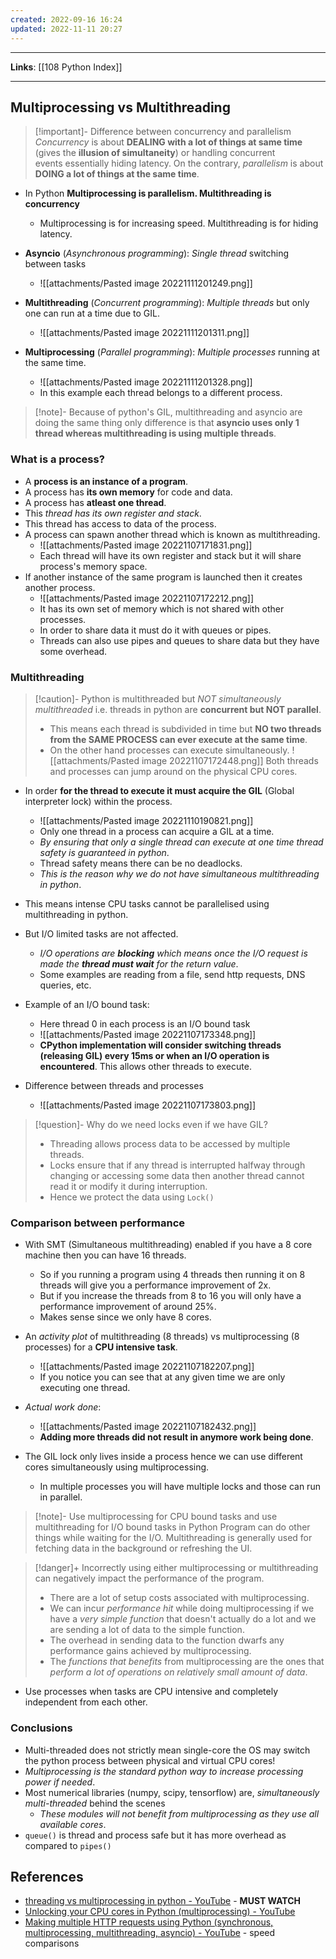 ```yaml
---
created: 2022-09-16 16:24
updated: 2022-11-11 20:27
---
```

---
**Links**: [[108 Python Index]]

---
## Multiprocessing vs Multithreading 
> [!important]- Difference between concurrency and parallelism
> *Concurrency* is about **DEALING with a lot of things at same time** (gives the **illusion of simultaneity**) or handling concurrent events essentially hiding latency. 
> On the contrary, *parallelism* is about **DOING a lot of things at the same time**. 

- In Python **Multiprocessing is parallelism. Multithreading is concurrency**
	- Multiprocessing is for increasing speed. Multithreading is for hiding latency.

- **Asyncio** (*Asynchronous programming*): *Single thread* switching between tasks
	- ![[attachments/Pasted image 20221111201249.png]]
- **Multithreading** (*Concurrent programming*): *Multiple threads* but only one can run at a time due to GIL.
	- ![[attachments/Pasted image 20221111201311.png]]
- **Multiprocessing** (*Parallel programming*): *Multiple processes* running at the same time.
	- ![[attachments/Pasted image 20221111201328.png]]
	- In this example each thread belongs to a different process.

> [!note]- Because of python's GIL, multithreading and asyncio are doing the same thing only difference is that **asyncio uses only 1 thread whereas multithreading is using multiple threads**.

### What is a process?
- A **process is an instance of a program**.
- A process has **its own memory** for code and data.
- A process has **atleast one thread**.
- This *thread has its own register and stack*.
- This thread has access to data of the process.
- A process can spawn another thread which is known as multithreading.
	- ![[attachments/Pasted image 20221107171831.png]]
	- Each thread will have its own register and stack but it will share process's memory space.
- If another instance of the same program is launched then it creates another process.
	- ![[attachments/Pasted image 20221107172212.png]]
	- It has its own set of memory which is not shared with other processes.
	- In order to share data it must do it with queues or pipes.
	- Threads can also use pipes and queues to share data but they have some overhead.

### Multithreading
> [!caution]- Python is multithreaded but *NOT simultaneously multithreaded* i.e. threads in python are **concurrent but NOT parallel**. 
> - This means each thread is subdivided in time but **NO two threads from the SAME PROCESS can ever execute at the same time**.
> - On the other hand processes can execute simultaneously.
> ![[attachments/Pasted image 20221107172448.png]]
> Both threads and processes can jump around on the physical CPU cores.

- In order **for the thread to execute it must acquire the GIL** (Global interpreter lock) within the process.
	- ![[attachments/Pasted image 20221110190821.png]]
	- Only one thread in a process can acquire a GIL at a time.
	- *By ensuring that only a single thread can execute at one time thread safety is guaranteed in python*. 
	- Thread safety means there can be no deadlocks.
	- *This is the reason why we do not have simultaneous multithreading in python*.

- This means intense CPU tasks cannot be parallelised using multithreading in python.
- But I/O limited tasks are not affected.
	- *I/O operations are **blocking** which means once the I/O request is made the **thread must wait** for the return value*.
	- Some examples are reading from a file, send http requests, DNS queries, etc.
- Example of an I/O bound task:
	- Here thread 0 in each process is an I/O bound task
	- ![[attachments/Pasted image 20221107173348.png]]
	- **CPython implementation will consider switching threads (releasing GIL) every 15ms or when an I/O operation is encountered**. This allows other threads to execute.
	
- Difference between threads and processes
	- ![[attachments/Pasted image 20221107173803.png]]

> [!question]- Why do we need locks even if we have GIL?
> - Threading allows process data to be accessed by multiple threads.
> - Locks ensure that if any thread is interrupted halfway through changing or accessing some data then another thread cannot read it or modify it during interruption.
> - Hence we protect the data using `Lock()`

### Comparison between performance
- With SMT (Simultaneous multithreading) enabled if you have a 8 core machine then you can have 16 threads. 
	- So if you running a program using 4 threads then running it on 8 threads will give you a performance improvement of 2x.
	- But if you increase the threads from 8 to 16 you will only have a performance improvement of around 25%.
	- Makes sense since we only have 8 cores.

- An *activity plot* of multithreading (8 threads) vs multiprocessing (8 processes) for a **CPU intensive task**.
	- ![[attachments/Pasted image 20221107182207.png]]
	- If you notice you can see that at any given time we are only executing one thread.
- *Actual work done*:
	- ![[attachments/Pasted image 20221107182432.png]]
	- **Adding more threads did not result in anymore work being done**.

- The GIL lock only lives inside a process hence we can use different cores simultaneously using multiprocessing. 
	- In multiple processes you will have multiple locks and those can run in parallel.

> [!note]- Use multiprocessing for CPU bound tasks and use multithreading for I/O bound tasks in Python
> Program can do other things while waiting for the I/O.
> Multithreading is generally used for fetching data in the background or refreshing the UI.

> [!danger]+ Incorrectly using either multiprocessing or multithreading can negatively impact the performance of the program.
> - There are a lot of setup costs associated with multiprocessing. 
> - We can incur *performance hit* while doing multiprocessing if we have a *very simple function* that doesn't actually do a lot and we are sending a lot of data to the simple function.
> - The overhead in sending data to the function dwarfs any performance gains achieved by multiprocessing.
> - The *functions that benefits* from multiprocessing are the ones that *perform a lot of operations on relatively small amount of data*.

- Use processes when tasks are CPU intensive and completely independent from each other.

### Conclusions
- Multi-threaded does not strictly mean single-core the OS may switch the python process between physical and virtual CPU cores!
- *Multiprocessing is the standard python way to increase processing power if needed*.
- Most numerical libraries (numpy, scipy, tensorflow) are, *simultaneously multi-threaded* behind the scenes
	- *These modules will not benefit from multiprocessing as they use all available cores*.
- `queue()` is thread and process safe but it has more overhead as compared to `pipes()`

## References
- [threading vs multiprocessing in python - YouTube](https://www.youtube.com/watch?v=AZnGRKFUU0c) - **MUST WATCH**
- [Unlocking your CPU cores in Python (multiprocessing) - YouTube](https://www.youtube.com/watch?v=X7vBbelRXn0)
- [Making multiple HTTP requests using Python (synchronous, multiprocessing, multithreading, asyncio) - YouTube](https://www.youtube.com/watch?v=R4Oz8JUuM4s) - speed comparisons